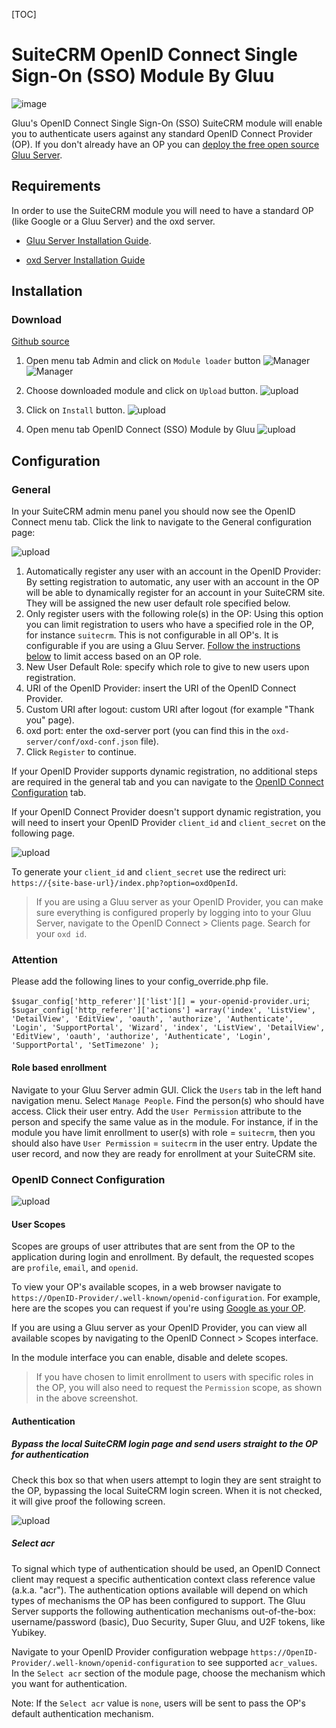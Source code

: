 [TOC]

# SuiteCRM OpenID Connect Single Sign-On (SSO) Module By Gluu

![image](https://raw.githubusercontent.com/GluuFederation/gluu-sso-SuiteCRM-module/master/plugin.jpg)

Gluu's OpenID Connect Single Sign-On (SSO) SuiteCRM module will enable you to authenticate users against any standard OpenID Connect Provider (OP). If you don't already have an OP you can [deploy the free open source Gluu Server](https://gluu.org/docs/deployment).  

## Requirements
In order to use the SuiteCRM module you will need to have a standard OP (like Google or a Gluu Server) and the oxd server.

* [Gluu Server Installation Guide](https://www.gluu.org/docs/deployment/).

* [oxd Server Installation Guide](https://oxd.gluu.org/docs/oxdserver/install/)


## Installation
 
### Download
[Github source](https://github.com/GluuFederation/gluu-sso-SugarCRM-module/blob/master/gluu-sso-SugarCRM-module.zip?raw=true)

1. Open menu tab Admin and click on ```Module loader``` button
![Manager](https://raw.githubusercontent.com/GluuFederation/gluu-sso-SuiteCRM-module/master/docu/1.png) 
![Manager](https://raw.githubusercontent.com/GluuFederation/gluu-sso-SuiteCRM-module/master/docu/2.png) 

2. Choose downloaded module and click on ```Upload``` button. 
![upload](https://raw.githubusercontent.com/GluuFederation/gluu-sso-SuiteCRM-module/master/docu/d3.png) 

3. Click on ```Install``` button. 
![upload](https://raw.githubusercontent.com/GluuFederation/gluu-sso-SuiteCRM-module/master/docu/d4.png) 

4. Open menu tab OpenID Connect (SSO) Module by Gluu 
![upload](https://raw.githubusercontent.com/GluuFederation/gluu-sso-SuiteCRM-module/master/docu/d5.png) 

## Configuration

### General
 
In your SuiteCRM admin menu panel you should now see the OpenID Connect menu tab. Click the link to navigate to the General configuration  page:

![upload](https://raw.githubusercontent.com/GluuFederation/gluu-sso-SuiteCRM-module/master/docu/d6.png) 

1. Automatically register any user with an account in the OpenID Provider: By setting registration to automatic, any user with an account in the OP will be able to dynamically register for an account in your SuiteCRM site. They will be assigned the new user default role specified below.
2. Only register users with the following role(s) in the OP: Using this option you can limit registration to users who have a specified role in the OP, for instance `suitecrm`. This is not configurable in all OP's. It is configurable if you are using a Gluu Server. [Follow the instructions below](#role-based-enrollment) to limit access based on an OP role. 
3. New User Default Role: specify which role to give to new users upon registration.  
4. URI of the OpenID Provider: insert the URI of the OpenID Connect Provider.
5. Custom URI after logout: custom URI after logout (for example "Thank you" page).
6. oxd port: enter the oxd-server port (you can find this in the `oxd-server/conf/oxd-conf.json` file).
7. Click `Register` to continue.

If your OpenID Provider supports dynamic registration, no additional steps are required in the general tab and you can navigate to the [OpenID Connect Configuration](#openid-connect-configuration) tab. 

If your OpenID Connect Provider doesn't support dynamic registration, you will need to insert your OpenID Provider `client_id` and `client_secret` on the following page.

![upload](https://raw.githubusercontent.com/GluuFederation/gluu-sso-SuiteCRM-module/master/docu/d7.png)  

To generate your `client_id` and `client_secret` use the redirect uri: `https://{site-base-url}/index.php?option=oxdOpenId`.

> If you are using a Gluu server as your OpenID Provider, you can make sure everything is configured properly by logging into to your Gluu Server, navigate to the OpenID Connect > Clients page. Search for your `oxd id`.

### Attention

Please add the following lines to your config_override.php file.
 
`$sugar_config['http_referer']['list'][] = your-openid-provider.uri`;
`$sugar_config['http_referer']['actions'] =array('index', 'ListView', 'DetailView', 'EditView', 'oauth', 'authorize', 'Authenticate', 'Login', 'SupportPortal', 'Wizard', 'index', 'ListView', 'DetailView', 'EditView', 'oauth', 'authorize', 'Authenticate', 'Login', 'SupportPortal', 'SetTimezone' );`

#### Role based enrollment

Navigate to your Gluu Server admin GUI. Click the `Users` tab in the left hand navigation menu. Select `Manage People`. Find the person(s) who should have access. Click their user entry. Add the `User Permission` attribute to the person and specify the same value as in the module. For instance, if in the module you have limit enrollment to user(s) with role = `suitecrm`, then you should also have `User Permission` = `suitecrm` in the user entry. Update the user record, and now they are ready for enrollment at your SuiteCRM site. 

### OpenID Connect Configuration

![upload](https://raw.githubusercontent.com/GluuFederation/gluu-sso-SuiteCRM-module/master/docu/d8.png) 

#### User Scopes

Scopes are groups of user attributes that are sent from the OP to the application during login and enrollment. By default, the requested scopes are `profile`, `email`, and `openid`.  

To view your OP's available scopes, in a web browser navigate to `https://OpenID-Provider/.well-known/openid-configuration`. For example, here are the scopes you can request if you're using [Google as your OP](https://accounts.google.com/.well-known/openid-configuration). 

If you are using a Gluu server as your OpenID Provider, you can view all available scopes by navigating to the OpenID Connect > Scopes interface. 

In the module interface you can enable, disable and delete scopes. 

> If you have chosen to limit enrollment to users with specific roles in the OP, you will also need to request the `Permission` scope, as shown in the above screenshot. 

#### Authentication

##### Bypass the local SuiteCRM login page and send users straight to the OP for authentication

Check this box so that when users attempt to login they are sent straight to the OP, bypassing the local SuiteCRM login screen.
When it is not checked, it will give proof the following screen.   

![upload](https://raw.githubusercontent.com/GluuFederation/gluu-sso-SuiteCRM-module/master/docu/d9.png) 

##### Select acr

To signal which type of authentication should be used, an OpenID Connect client may request a specific authentication context class reference value (a.k.a. "acr"). The authentication options available will depend on which types of mechanisms the OP has been configured to support. The Gluu Server supports the following authentication mechanisms out-of-the-box: username/password (basic), Duo Security, Super Gluu, and U2F tokens, like Yubikey.  

Navigate to your OpenID Provider configuration webpage `https://OpenID-Provider/.well-known/openid-configuration` to see supported `acr_values`. In the `Select acr` section of the module page, choose the mechanism which you want for authentication. 

Note: If the `Select acr` value is `none`, users will be sent to pass the OP's default authentication mechanism.



